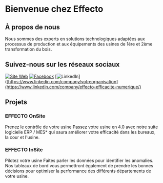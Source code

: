 # Bienvenue chez Effecto

## À propos de nous

Nous sommes des experts en solutions technologiques adaptées aux processus de production et aux équipements des usines de 1ère et 2ème transformation du bois.

## Suivez-nous sur les réseaux sociaux

[![Site Web](https://img.shields.io/badge/Site%20Web-Visitez%20notre%20site-blue)](https://effecto.ca/)
[![Facebook](https://img.shields.io/badge/Facebook-Suivez%20nous-blue)]([https://www.facebook.com/votrepage](https://www.facebook.com/effecto4erevolutionindustrielle))
[![LinkedIn](https://img.shields.io/badge/LinkedIn-Connectez%20avec%20nous-blue)]([https://www.linkedin.com/company/votreorganisation](https://www.linkedin.com/company/effecto-efficacite-numerique/)

## Projets

### EFFECTO OnSite

Prenez le contrôle de votre usine
Passez votre usine en 4.0 avec notre suite logicielle ERP / MES* qui saura améliorer votre efficacité dans les bureaux, la cour et l'usine.

### EFFECTO InSite

Pilotez votre usine
Faites parler les données pour identifier les anomalies. Nos tableaux de bord vous permettront également de prendre les bonnes décisions pour optimiser la performance des différents départements de votre usine.
